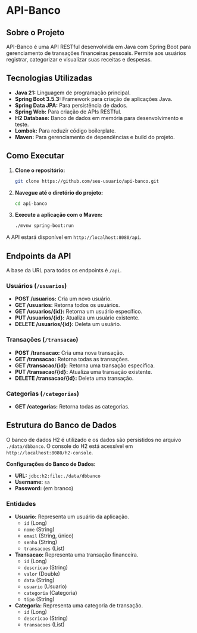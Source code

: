 # API-Banco

## Sobre o Projeto

API-Banco é uma API RESTful desenvolvida em Java com Spring Boot para gerenciamento de transações financeiras pessoais. Permite aos usuários registrar, categorizar e visualizar suas receitas e despesas.

## Tecnologias Utilizadas

- **Java 21:** Linguagem de programação principal.
- **Spring Boot 3.5.3:** Framework para criação de aplicações Java.
- **Spring Data JPA:** Para persistência de dados.
- **Spring Web:** Para criação de APIs RESTful.
- **H2 Database:** Banco de dados em memória para desenvolvimento e teste.
- **Lombok:** Para reduzir código boilerplate.
- **Maven:** Para gerenciamento de dependências e build do projeto.

## Como Executar

1.  **Clone o repositório:**
    ```bash
    git clone https://github.com/seu-usuario/api-banco.git
    ```
2.  **Navegue até o diretório do projeto:**
    ```bash
    cd api-banco
    ```
3.  **Execute a aplicação com o Maven:**
    ```bash
    ./mvnw spring-boot:run
    ```
A API estará disponível em `http://localhost:8080/api`.

## Endpoints da API

A base da URL para todos os endpoints é `/api`.

### Usuários (`/usuarios`)

-   **POST /usuarios:** Cria um novo usuário.
-   **GET /usuarios:** Retorna todos os usuários.
-   **GET /usuarios/{id}:** Retorna um usuário específico.
-   **PUT /usuarios/{id}:** Atualiza um usuário existente.
-   **DELETE /usuarios/{id}:** Deleta um usuário.

### Transações (`/transacao`)

-   **POST /transacao:** Cria uma nova transação.
-   **GET /transacao:** Retorna todas as transações.
-   **GET /transacao/{id}:** Retorna uma transação específica.
-   **PUT /transacao/{id}:** Atualiza uma transação existente.
-   **DELETE /transacao/{id}:** Deleta uma transação.

### Categorias (`/categorias`)

-   **GET /categorias:** Retorna todas as categorias.

## Estrutura do Banco de Dados

O banco de dados H2 é utilizado e os dados são persistidos no arquivo `./data/dbbanco`. O console do H2 está acessível em `http://localhost:8080/h2-console`.

**Configurações do Banco de Dados:**

-   **URL:** `jdbc:h2:file:./data/dbbanco`
-   **Username:** `sa`
-   **Password:** (em branco)

### Entidades

-   **Usuario:** Representa um usuário da aplicação.
    -   `id` (Long)
    -   `nome` (String)
    -   `email` (String, único)
    -   `senha` (String)
    -   `transacoes` (List<Transacao>)
-   **Transacao:** Representa uma transação financeira.
    -   `id` (Long)
    -   `descricao` (String)
    -   `valor` (Double)
    -   `data` (String)
    -   `usuario` (Usuario)
    -   `categoria` (Categoria)
    -   `tipo` (String)
-   **Categoria:** Representa uma categoria de transação.
    -   `id` (Long)
    -   `descricao` (String)
    -   `transacoes` (List<Transacao>)
